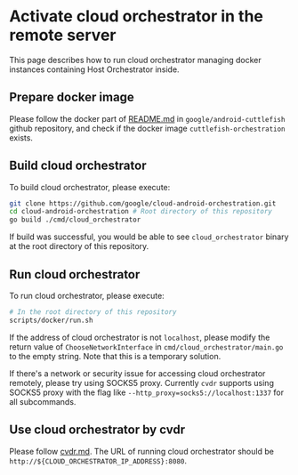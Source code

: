 # Activate cloud orchestrator in the remote server

This page describes how to run cloud orchestrator managing docker instances
containing Host Orchestrator inside.

## Prepare docker image

Please follow the docker part of
[README.md](https://github.com/google/android-cuttlefish/blob/main/README.md#docker)
in `google/android-cuttlefish` github repository, and check if the docker image
`cuttlefish-orchestration` exists.

## Build cloud orchestrator

To build cloud orchestrator, please execute:
```bash
git clone https://github.com/google/cloud-android-orchestration.git
cd cloud-android-orchestration # Root directory of this repository
go build ./cmd/cloud_orchestrator
```

If build was successful, you would be able to see `cloud_orchestrator` binary at
the root directory of this repository.

## Run cloud orchestrator

To run cloud orchestrator, please execute:
```bash
# In the root directory of this repository
scripts/docker/run.sh
```

<!--
TODO(denniscy1993): Update this section after modifying AccountManager
information of the config file.
-->
If the address of cloud orchestrator is not `localhost`, please modify the
return value of `ChooseNetworkInterface` in `cmd/cloud_orchestrator/main.go` to
the empty string. Note that this is a temporary solution.

<!--
TODO(0405ysj): Update this section after renaming the flag name from
`http_proxy` into `proxy`.
-->
If there's a network or security issue for accessing cloud orchestrator
remotely, please try using SOCKS5 proxy. Currently `cvdr` supports using
SOCKS5 proxy with the flag like `--http_proxy=socks5://localhost:1337` for all
subcommands.

## Use cloud orchestrator by cvdr

Please follow [cvdr.md](cvdr.md). The URL of running cloud orchestrator should
be `http://${CLOUD_ORCHESTRATOR_IP_ADDRESS}:8080`.
